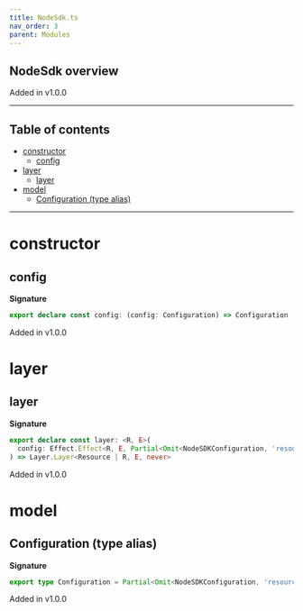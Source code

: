 ```yaml
---
title: NodeSdk.ts
nav_order: 3
parent: Modules
---
```


## NodeSdk overview

Added in v1.0.0

---

<h2 class="text-delta">Table of contents</h2>

- [constructor](#constructor)
  - [config](#config)
- [layer](#layer)
  - [layer](#layer-1)
- [model](#model)
  - [Configuration (type alias)](#configuration-type-alias)

---

# constructor

## config

**Signature**

```ts
export declare const config: (config: Configuration) => Configuration
```

Added in v1.0.0

# layer

## layer

**Signature**

```ts
export declare const layer: <R, E>(
  config: Effect.Effect<R, E, Partial<Omit<NodeSDKConfiguration, 'resource' | 'serviceName'>>>
) => Layer.Layer<Resource | R, E, never>
```

Added in v1.0.0

# model

## Configuration (type alias)

**Signature**

```ts
export type Configuration = Partial<Omit<NodeSDKConfiguration, 'resource' | 'serviceName'>>
```

Added in v1.0.0
